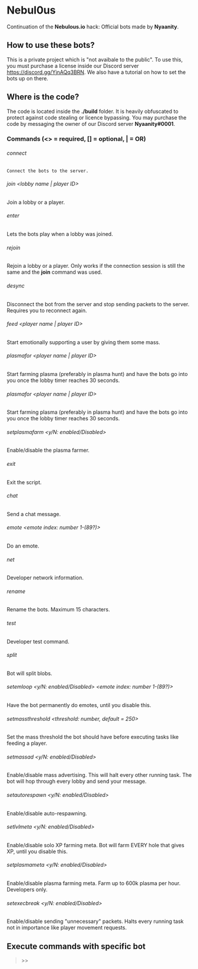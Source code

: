 # Nebul0us

Continuation of the **Nebulous.io** hack: Official bots made by **Nyaanity**.

## How to use these bots?

This is a private project which is "not avaibale to the public".
To use this,
you must purchase a license inside our Discord server https://discord.gg/YjnAQq3BRN.
We also have a tutorial on how to set the bots up on there.

## Where is the code?

The code is located inside the **./build** folder.
It is heavily obfuscated to protect against code stealing or licence bypassing.
You may purchase the code by messaging the owner of our Discord server **Nyaanity#0001**.

### Commands (<> = required, [] = optional, | = OR)

###### connect
```
Connect the bots to the server.
```

###### join <lobby name | player ID>

Join a lobby or a player.

###### enter

Lets the bots play when a lobby was joined.

###### rejoin

Rejoin a lobby or a player.
Only works if the connection session is still the same and the **join** command was used.

###### desync

Disconnect the bot from the server and stop sending packets to the server. Requires you to reconnect again.

###### feed <player name | player ID>

Start emotionally supporting a user by giving them some mass.

###### plasmafor <player name | player ID>

Start farming plasma (preferably in plasma hunt) and have the bots go into you once the lobby timer reaches 30 seconds.

###### plasmafor <player name | player ID>

Start farming plasma (preferably in plasma hunt) and have the bots go into you once the lobby timer reaches 30 seconds.

###### setplasmafarm <y/N: enabled/Disabled>

Enable/disable the plasma farmer.

###### exit

Exit the script.

###### chat <message>

Send a chat message.

###### emote <emote index: number 1-(89?)>

Do an emote.

###### net

Developer network information.

###### rename <name>

Rename the bots. Maximum 15 characters.

###### test

Developer test command.

###### split

Bot will split blobs.

###### setemloop <y/N: enabled/Disabled> <emote index: number 1-(89?)>

Have the bot permanently do emotes, until you disable this.

###### setmassthreshold <threshold: number, default = 250>

Set the mass threshold the bot should have before executing tasks like feeding a player.

###### setmassad <y/N: enabled/Disabled> <message>

Enable/disable mass advertising. This will halt every other running task. The bot will hop through every lobby and send your message.

###### setautorespawn <y/N: enabled/Disabled>

Enable/disable auto-respawning.

###### setlvlmeta <y/N: enabled/Disabled>

Enable/disable solo XP farming meta.
Bot will farm EVERY hole that gives XP, until you disable this.

###### setplasmameta <y/N: enabled/Disabled>

Enable/disable plasma farming meta.
Farm up to 600k plasma per hour.
Developers only.

###### setexecbreak <y/N: enabled/Disabled>

Enable/disable sending "unnecessary" packets.
Halts every running task not in importance like player movement requests.

## Execute commands with specific bot

> <bot name> >> <command>
